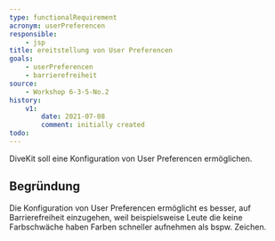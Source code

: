 ```yaml
---
type: functionalRequirement
acronym: userPreferencen
responsible: 
    - jsp
title: ereitstellung von User Preferencen
goals: 
    - userPreferencen
    - barrierefreiheit
source:
    - Workshop 6-3-5-No.2
history:
    v1:
        date: 2021-07-08
        comment: initially created
todo: 
---
```



DiveKit soll eine Konfiguration von User Preferencen ermöglichen.

## Begründung

Die Konfiguration von User Preferencen ermöglicht es besser, auf Barrierefreiheit einzugehen, weil beispielsweise Leute die keine Farbschwäche haben 
Farben schneller aufnehmen als bspw. Zeichen.
